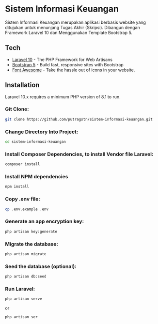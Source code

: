 # Sistem Informasi Keuangan
Sistem Informasi Keuangan merupakan aplikasi berbasis website yang ditujukan untuk menunjang Tugas Akhir (Skripsi). Dibangun dengan Framework Laravel 10 dan Menggunakan Template Bootstrap 5.

## Tech
- [Laravel 10](https://laravel.com/) - The PHP Framework for Web Artisans
- [Bootstrap 5](https://getbootstrap.com/) - Build fast, responsive sites with Bootstrap
- [Font Awesome](https://fontawesome.com/) - Take the hassle out of icons in your website.

## Installation
Laravel 10.x requires a minimum PHP version of 8.1 to run.

### Git Clone:
```sh
git clone https://github.com/putragstn/sistem-informasi-keuangan.git
```

### Change Directory Into Project:
```sh
cd sistem-informasi-keuangan
```

### Install Composer Dependencies, to install Vendor file Laravel:
```sh
composer install
```

### Install NPM dependencies
```sh
npm install
```

### Copy .env file:
```sh
cp .env.example .env
```

### Generate an app encryption key:
```sh
php artisan key:generate
```

### Migrate the database:
```sh
php artisan migrate
```

### Seed the database (optional):
```sh
php artisan db:seed
```

### Run Laravel:
```sh
php artisan serve
```
or
```sh
php artisan ser
```
